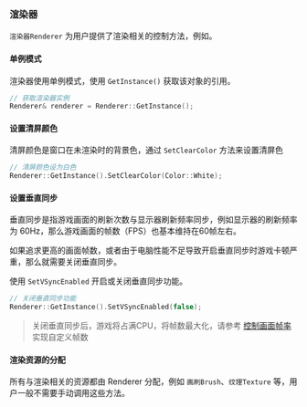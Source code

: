 ### 渲染器

`渲染器Renderer` 为用户提供了渲染相关的控制方法，例如。

#### 单例模式

渲染器使用单例模式，使用 `GetInstance()` 获取该对象的引用。

```cpp
// 获取渲染器实例
Renderer& renderer = Renderer::GetInstance();
```

#### 设置清屏颜色

清屏颜色是窗口在未渲染时的背景色，通过 `SetClearColor` 方法来设置清屏色

```cpp
// 清屏颜色设为白色
Renderer::GetInstance().SetClearColor(Color::White);
```

#### 设置垂直同步

垂直同步是指游戏画面的刷新次数与显示器刷新频率同步，例如显示器的刷新频率为 60Hz，那么游戏画面的帧数（FPS）也基本维持在60帧左右。

如果追求更高的画面帧数，或者由于电脑性能不足导致开启垂直同步时游戏卡顿严重，那么就需要关闭垂直同步。

使用 `SetVSyncEnabled` 开启或关闭垂直同步功能。

```cpp
// 关闭垂直同步功能
Renderer::GetInstance().SetVSyncEnabled(false);
```

> 关闭垂直同步后，游戏将占满CPU，将帧数最大化，请参考 [控制画面帧率](./runner.md#控制画面帧率) 实现自定义帧数

#### 渲染资源的分配

所有与渲染相关的资源都由 Renderer 分配，例如 `画刷Brush`、`纹理Texture` 等，用户一般不需要手动调用这些方法。

